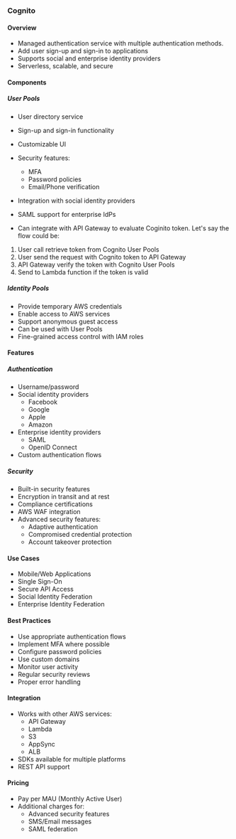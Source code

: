 ### Cognito
#### Overview
- Managed authentication service with multiple authentication methods.
- Add user sign-up and sign-in to applications
- Supports social and enterprise identity providers
- Serverless, scalable, and secure

#### Components
##### User Pools
- User directory service
- Sign-up and sign-in functionality
- Customizable UI
- Security features:
  - MFA
  - Password policies
  - Email/Phone verification
- Integration with social identity providers
- SAML support for enterprise IdPs

- Can integrate with API Gateway to evaluate Coginito token. Let's say the flow could be:
1. User call retrieve token from Cognito User Pools
2. User send the request with Cognito token to API Gateway
3. API Gateway verify the token with Cognito User Pools
4. Send to Lambda function if the token is valid

##### Identity Pools
- Provide temporary AWS credentials
- Enable access to AWS services
- Support anonymous guest access
- Can be used with User Pools
- Fine-grained access control with IAM roles

#### Features
##### Authentication
- Username/password
- Social identity providers
  - Facebook
  - Google
  - Apple
  - Amazon
- Enterprise identity providers
  - SAML
  - OpenID Connect
- Custom authentication flows

##### Security
- Built-in security features
- Encryption in transit and at rest
- Compliance certifications
- AWS WAF integration
- Advanced security features:
  - Adaptive authentication
  - Compromised credential protection
  - Account takeover protection

#### Use Cases
- Mobile/Web Applications
- Single Sign-On
- Secure API Access
- Social Identity Federation
- Enterprise Identity Federation

#### Best Practices
- Use appropriate authentication flows
- Implement MFA where possible
- Configure password policies
- Use custom domains
- Monitor user activity
- Regular security reviews
- Proper error handling

#### Integration
- Works with other AWS services:
  - API Gateway
  - Lambda
  - S3
  - AppSync
  - ALB
- SDKs available for multiple platforms
- REST API support

#### Pricing
- Pay per MAU (Monthly Active User)
- Additional charges for:
  - Advanced security features
  - SMS/Email messages
  - SAML federation
